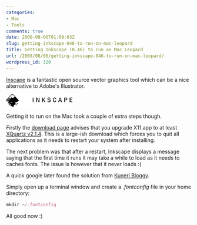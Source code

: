 ```yaml
---
categories:
- Mac
- Tools
comments: true
date: 2008-08-06T01:09:03Z
slug: getting-inkscape-046-to-run-on-mac-leopard
title: Getting Inkscape (0.46) to run on Mac Leopard
url: /2008/08/06/getting-inkscape-046-to-run-on-mac-leopard/
wordpress_id: 320
---
```


[Inscape](http://inkscape.org/) is a fantastic open source vector graphics tool which can be a nice alternative to Adobe's Illustrator.

![](/images/uploads/2008/08/header-logo.png)

Getting it to run on the Mac took a couple of extra steps though.

Firstly the [download page](http://inkscape.org/download/?lang=en) advises that you upgrade X11.app to at least [XQuartz v2.1.4](http://xquartz.macosforge.org/). This is a large-ish download which forces you to quit all applications as it needs to restart your system after installing.

The next problem was that after a restart, Inkscape displays a message saying that the first time it runs it may take a while to load as it needs to caches fonts. The issue is however that it never loads :(

A quick google later found the solution from [Kuneri Bloggy](http://bloggy.kuneri.net/2008/05/14/how-to-run-inkscape-on-mac-leopard/).

Simply open up a terminal window and create a _.fontconfig_ file in your home directory:

``` javascript
mkdir ~/.fontconfig
```

All good now :)


